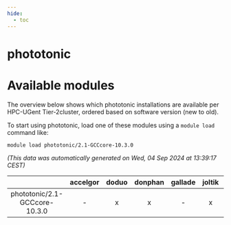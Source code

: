 ```yaml
---
hide:
  - toc
---
```


phototonic
==========

# Available modules


The overview below shows which phototonic installations are available per HPC-UGent Tier-2cluster, ordered based on software version (new to old).

To start using phototonic, load one of these modules using a `module load` command like:

```shell
module load phototonic/2.1-GCCcore-10.3.0
```

*(This data was automatically generated on Wed, 04 Sep 2024 at 13:39:17 CEST)*  

| |accelgor|doduo|donphan|gallade|joltik|shinx|skitty|
| :---: | :---: | :---: | :---: | :---: | :---: | :---: | :---: |
|phototonic/2.1-GCCcore-10.3.0|-|x|x|-|x|-|x|
